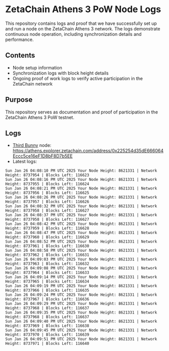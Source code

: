 # ZetaChain Athens 3 PoW Node Logs
This repository contains logs and proof that we have successfully set up and run a node on the ZetaChain Athens 3 network. The logs demonstrate continuous node operation, including synchronization details and performance.

## Contents
- Node setup information
- Synchronization logs with block height details
- Ongoing proof of work logs to verify active participation in the ZetaChain network

## Purpose
This repository serves as documentation and proof of participation in the ZetaChain Athens 3 PoW testnet.

## Logs

- [Third Bunny](https://thirdbunny.xyz/) node: https://athens.explorer.zetachain.com/address/0x225254d35dE666064Eccc5ce16eF1D8bF8D7b5EE
- Latest logs:
```
Sun Jan 26 04:08:10 PM UTC 2025 Your Node Height: 8621331 | Network Height: 8737954 | Blocks Left: 116623
Sun Jan 26 04:08:16 PM UTC 2025 Your Node Height: 8621331 | Network Height: 8737955 | Blocks Left: 116624
Sun Jan 26 04:08:21 PM UTC 2025 Your Node Height: 8621331 | Network Height: 8737956 | Blocks Left: 116625
Sun Jan 26 04:08:26 PM UTC 2025 Your Node Height: 8621331 | Network Height: 8737957 | Blocks Left: 116626
Sun Jan 26 04:08:32 PM UTC 2025 Your Node Height: 8621331 | Network Height: 8737958 | Blocks Left: 116627
Sun Jan 26 04:08:37 PM UTC 2025 Your Node Height: 8621331 | Network Height: 8737958 | Blocks Left: 116627
Sun Jan 26 04:08:42 PM UTC 2025 Your Node Height: 8621331 | Network Height: 8737959 | Blocks Left: 116628
Sun Jan 26 04:08:47 PM UTC 2025 Your Node Height: 8621331 | Network Height: 8737960 | Blocks Left: 116629
Sun Jan 26 04:08:52 PM UTC 2025 Your Node Height: 8621331 | Network Height: 8737961 | Blocks Left: 116630
Sun Jan 26 04:08:58 PM UTC 2025 Your Node Height: 8621331 | Network Height: 8737962 | Blocks Left: 116631
Sun Jan 26 04:09:03 PM UTC 2025 Your Node Height: 8621331 | Network Height: 8737963 | Blocks Left: 116632
Sun Jan 26 04:09:08 PM UTC 2025 Your Node Height: 8621331 | Network Height: 8737964 | Blocks Left: 116633
Sun Jan 26 04:09:14 PM UTC 2025 Your Node Height: 8621331 | Network Height: 8737965 | Blocks Left: 116634
Sun Jan 26 04:09:19 PM UTC 2025 Your Node Height: 8621331 | Network Height: 8737966 | Blocks Left: 116635
Sun Jan 26 04:09:24 PM UTC 2025 Your Node Height: 8621331 | Network Height: 8737967 | Blocks Left: 116636
Sun Jan 26 04:09:29 PM UTC 2025 Your Node Height: 8621331 | Network Height: 8737968 | Blocks Left: 116637
Sun Jan 26 04:09:35 PM UTC 2025 Your Node Height: 8621331 | Network Height: 8737968 | Blocks Left: 116637
Sun Jan 26 04:09:40 PM UTC 2025 Your Node Height: 8621331 | Network Height: 8737969 | Blocks Left: 116638
Sun Jan 26 04:09:45 PM UTC 2025 Your Node Height: 8621331 | Network Height: 8737970 | Blocks Left: 116639
Sun Jan 26 04:09:51 PM UTC 2025 Your Node Height: 8621331 | Network Height: 8737971 | Blocks Left: 116640
```
